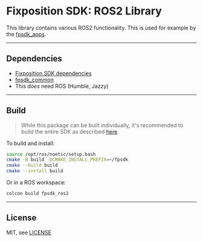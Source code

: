 # Fixposition SDK: ROS2 Library

This library contains various ROS2 functionality. This is used for example by the [fpsdk_apps](../fpsdk_apps/README).


---
## Dependencies

- [Fixposition SDK dependencies](../fpsdk_docs/README.md#dependencies)
- [fpsdk_common](../fpsdk_common/README.md)
- This *does* need ROS (Humble, Jazzy)


---
## Build

> While this package can be built individually, it's recommended to build the entire SDK as described
> [here](../fpsdk_doc/README.md#building).

To build and install:

```sh
source /opt/ros/noetic/setup.bash
cmake -B build -DCMAKE_INSTALL_PREFIX=~/fpsdk
cmake --build build
cmake --install build
```

Or in a ROS workspace:

```sh
colcon build fpsdk_ros2
```


---
## License

MIT, see [LICENSE](LICENSE)
